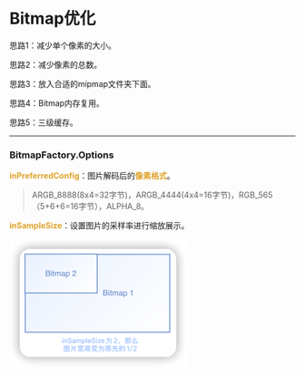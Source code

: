# Bitmap优化
思路1：减少单个像素的大小。

思路2：减少像素的总数。

思路3：放入合适的mipmap文件夹下面。

思路4：Bitmap内存复用。

思路5：三级缓存。

***
### BitmapFactory.Options
<font color=#dea32c>**inPreferredConfig**</font>：图片解码后的<font color=#dea32c>**像素格式**</font>。
> ARGB_8888(8x4=32字节)，ARGB_4444(4x4=16字节)，RGB_565（5+6+6=16字节），ALPHA_8。

<font color=#dea32c>**inSampleSize**</font>：设置图片的采样率进行缩放展示。

![](img/9298d0dd.png)